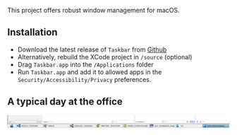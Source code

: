This project offers robust window management for macOS.

## Installation
* Download the latest release of `Taskbar` from [Github](https://github.com/nicolasjinchereau/taskbar-mac/releases)
* Alternatively, rebuild the XCode project in `/source` (optional)
* Drag `Taskbar.app` into the `/Applications` folder
* Run `Taskbar.app` and add it to allowed apps in the `Security/Accessibility/Privacy` preferences.

## A typical day at the office
![demo](screenshots/screenshot.png)
